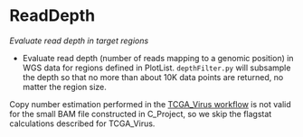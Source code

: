 # ReadDepth

*Evaluate read depth in target regions*

* Evaluate read depth (number of reads mapping to a genomic position) in WGS data for regions defined in PlotList.  `depthFilter.py` will subsample
  the depth so that no more than about 10K data points are returned, no matter the region size.

Copy number estimation performed in the [TCGA_Virus workflow](https://github.com/ding-lab/BreakPointSurveyor/blob/master/K_ReadDepth/README.md) is not 
valid for the small BAM file constructed in C_Project, so we skip the flagstat calculations described for TCGA_Virus.
